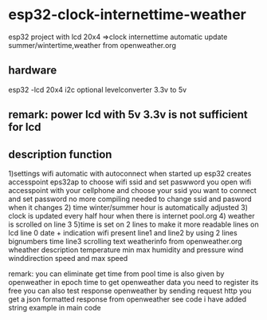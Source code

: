 # esp32-clock-internettime-weather
esp32 project with lcd 20x4 =>clock internettime automatic update summer/wintertime,weather from openweather.org

hardware
--------
esp32 -lcd 20x4 i2c
optional levelconverter 3.3v to 5v

remark: power lcd with 5v 3.3v is not sufficient for lcd
----------------------------------
description function
---------------------
1)settings wifi automatic with autoconnect
when started up esp32 creates accesspoint eps32ap to choose wifi ssid and set paswword
you open wifi accesspoint with your cellphone and choose your ssid you want to connect and set password
no more compiling needed to change ssid and pasword when it changes
2) time winter/summer hour is automatically adjusted
3) clock is updated every half hour when there is internet pool.org
4) weather is scrolled on line 3
5)time is set on 2 lines to make it more readable
lines on lcd
line 0  date + indication wifi present
line1 and line2 by using 2 lines bignumbers time
line3 scrolling text weatherinfo from openweather.org
      wheather description
      temperature min max
      humidity and pressure
      wind winddirection speed and max speed

remark:
you can eliminate get time from pool
time is also given by openweather in epoch time
to get openweather data you need to register its free 
you can also test response openweather by sending request http
you get a json formatted response from openweather
see code i have added string example in main code

